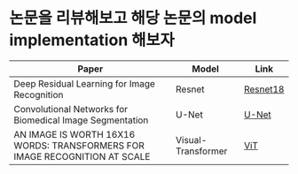 # 논문을 리뷰해보고 해당 논문의 model implementation 해보자
|Paper|Model|Link|
|---|---|---|
|Deep Residual Learning for Image Recognition|Resnet|[Resnet18](https://github.com/3n952/Conv_model_study/tree/main/resnet)|
|Convolutional Networks for Biomedical Image Segmentation|U-Net|[U-Net](https://github.com/3n952/Conv_model_study/tree/main/Unet)|
|AN IMAGE IS WORTH 16X16 WORDS: TRANSFORMERS FOR IMAGE RECOGNITION AT SCALE|Visual-Transformer|[ViT](https://github.com/3n952/Conv_model_study/tree/main/ViT)|